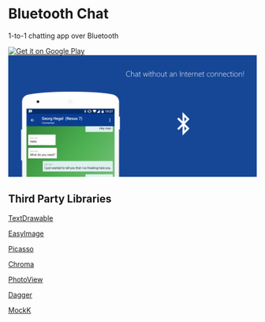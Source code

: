# Bluetooth Chat

1-to-1 chatting app over Bluetooth

<a href="https://play.google.com/store/apps/details?id=com.glodanif.bluetoothchat">
    <img alt="Get it on Google Play"
        height="80"
        src="https://play.google.com/intl/en_us/badges/images/generic/en_badge_web_generic.png" />
</a>

<img src="graphics/featured.png"/>

## Third Party Libraries
[TextDrawable](https://github.com/amulyakhare/TextDrawable)

[EasyImage](https://github.com/jkwiecien/EasyImage)

[Picasso](https://github.com/square/picasso)

[Chroma](https://github.com/ItsPriyesh/chroma)

[PhotoView](https://github.com/chrisbanes/PhotoView)

[Dagger](https://github.com/google/dagger)

[MockK](https://github.com/oleksiyp/mockk)

